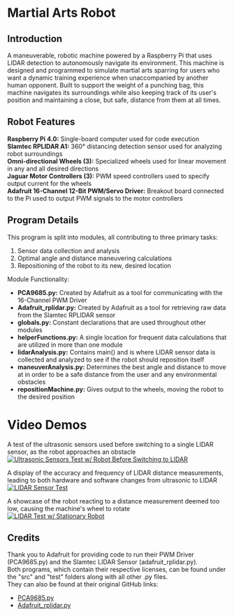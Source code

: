 # Martial Arts Robot
## Introduction
A maneuverable, robotic machine powered by a Raspberry Pi that uses LIDAR detection to autonomously navigate its environment. This machine is designed and programmed to simulate martial arts sparring for users who want a dynamic training experience when unaccompanied by another human opponent. Built to support the weight of a punching bag, this machine navigates its surroundings while also keeping track of its user's position and maintaining a close, but safe, distance from them at all times.
## Robot Features
**Raspberry Pi 4.0:** Single-board computer used for code execution  
**Slamtec RPLIDAR A1:** 360° distancing detection sensor used for analyzing robot surroundings  
**Omni-directional Wheels (3):** Specialized wheels used for linear movement in any and all desired directions  
**Jaguar Motor Controllers (3):** PWM speed controllers used to specify output current for the wheels  
**Adafruit 16-Channel 12-Bit PWM/Servo Driver:** Breakout board connected to the Pi used to output PWM signals to the motor controllers 
## Program Details  
This program is split into modules, all contributing to three primary tasks:  
1. Sensor data collection and analysis
2. Optimal angle and distance maneuvering calculations
3. Repositioning of the robot to its new, desired location  

Module Functionality:  
* **PCA9685.py:** Created by Adafruit as a tool for communicating with the 16-Channel PWM Driver
* **Adafruit_rplidar.py:** Created by Adafruit as a tool for retrieving raw data from the Slamtec RPLIDAR sensor  
* **globals.py:** Constant declarations that are used throughout other modules
* **helperFunctions.py:** A single location for frequent data calculations that are utilized in more than one module
* **lidarAnalysis.py:** Contains main() and is where LIDAR sensor data is collected and analyzed to see if the robot should reposition itself
* **maneuverAnalysis.py:** Determines the best angle and distance to move at in order to be a safe distance from the user and any environmental obstacles
* **repositionMachine.py:** Gives output to the wheels, moving the robot to the desired position  
# Video Demos  
A test of the ultrasonic sensors used before switching to a single LIDAR sensor, as the robot approaches an obstacle  
[![Ultrasonic Sensors Test w/ Robot Before Switching to LIDAR](https://img.youtube.com/vi/7fe__-JRM5k/0.jpg)](https://www.youtube.com/watch?v=7fe__-JRM5k "Ultrasonic Sensor Test w/ Robot Before Switching to LIDAR") 

A display of the accuracy and frequency of LIDAR distance measurements, leading to both hardware and software changes from ultrasonic to LIDAR  
[![LIDAR Sensor Test](https://img.youtube.com/vi/xRAZIY07_VE/0.jpg)](https://www.youtube.com/watch?v=xRAZIY07_VE "LIDAR Sensor Test")  

A showcase of the robot reacting to a distance measurement deemed too low, causing the machine's wheel to rotate  
[![LIDAR Test w/ Stationary Robot](https://img.youtube.com/vi/GKys8iLUfHQ/0.jpg)](https://www.youtube.com/watch?v=GKys8iLUfHQ "LIDAR Test w/ Stationary Robot")
## Credits  
Thank you to Adafruit for providing code to run their PWM Driver (PCA9685.py) and the Slamtec LIDAR Sensor (adafruit_rplidar.py).  
Both programs, which contain their respective licenses, can be found under the "src" and "test" folders along with all other .py files.  
They can also be found at their original GitHub links:  
* [PCA9685.py](https://github.com/adafruit/Adafruit_Python_PCA9685/tree/master/Adafruit_PCA9685)    
* [Adafruit_rplidar.py](https://github.com/adafruit/rplidar)
